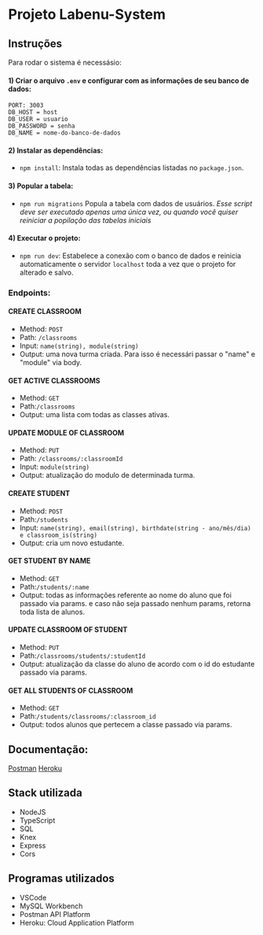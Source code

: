 # Projeto Labenu-System

## Instruções
 Para rodar o sistema é necessásio:

#### 1) Criar o arquivo `.env` e configurar com as informações de seu banco de dados:
```
PORT: 3003
DB_HOST = host
DB_USER = usuario
DB_PASSWORD = senha
DB_NAME = nome-do-banco-de-dados
```

#### 2) Instalar as dependências:

-   `npm install`:
    Instala todas as dependências listadas no `package.json`.

#### 3) Popular a tabela:

-   `npm run migrations`
    Popula a tabela com dados de usuários.
    _Esse script deve ser executado apenas uma única vez, ou quando você quiser reiniciar a popilação das tabelas iniciais_

#### 4) Executar o projeto:

-   `npm run dev`:
    Estabelece a conexão com o banco de dados e reinicia automaticamente o servidor `localhost` toda a vez que o projeto for alterado e salvo.

### Endpoints:

#### CREATE CLASSROOM

-   Method: `POST`
-   Path: `/classrooms`
-   Input: `name(string), module(string)`
-   Output: uma nova turma criada. Para isso é necessári passar o "name" e "module" via body.

#### GET ACTIVE CLASSROOMS

-   Method: `GET`
-   Path:`/classrooms`
-   Output: uma lista com todas as classes ativas.

#### UPDATE MODULE OF CLASSROOM

-   Method: `PUT`
-   Path: `/classrooms/:classroomId`
-   Input: `module(string)`
-   Output: atualização do modulo de determinada turma.

#### CREATE STUDENT

-   Method: `POST`
-   Path:`/students`
-   Input: `name(string), email(string), birthdate(string - ano/mês/dia) e classroom_is(string)`
-   Output: cria um novo estudante.

#### GET STUDENT BY NAME

-   Method: `GET`
-   Path:`/students/:name`
-   Output: todas as informações referente ao nome do aluno que foi passado via params.
e caso não seja passado nenhum params, retorna toda lista de alunos.

#### UPDATE CLASSROOM OF STUDENT

-   Method: `PUT`
-   Path:`/classrooms/students/:studentId`
-   Output: atualização da classe do aluno de acordo com o id do estudante passado via params.

#### GET ALL STUDENTS OF CLASSROOM

-   Method: `GET`
-   Path:`/students/classrooms/:classroom_id`
-   Output: todos alunos que pertecem a classe passado via params.

## Documentação:
[Postman](https://documenter.getpostman.com/view/21139411/UzXVtZLo)
[Heroku](https://git.heroku.com/carol-labenu-system.git)

## Stack utilizada

- NodeJS
- TypeScript
- SQL
- Knex
- Express
- Cors

## Programas utilizados

- VSCode
- MySQL Workbench
- Postman API Platform
- Heroku: Cloud Application Platform
